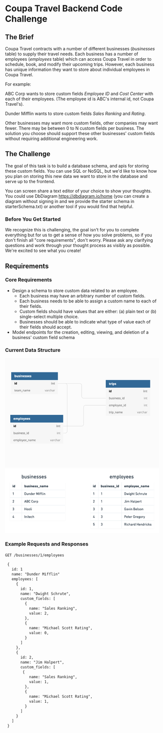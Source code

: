 # Coupa Travel Backend Code Challenge

## The Brief

Coupa Travel contracts with a number of different businesses (_businesses_ table) to supply their travel needs.  Each business has a number of employees (_employees_ table) which can access Coupa Travel in order to schedule, book, and modify their upcoming trips. However, each business has unique information they want to store about individual employees in Coupa Travel. 


For example:

ABC Corp wants to store custom fields _Employee ID_ and _Cost Center_ with each of their employees. (The employee id is ABC's internal id, not Coupa Travel's).

Dunder Mifflin wants to store custom fields _Sales Ranking_ and _Rating_. 

Other businesses may want more custom fields, other companies may want fewer.  There may be between 0 to N custom fields per business. The solution you choose should support these other businesses' custom fields without requiring additional engineering work.

## The Challenge

The goal of this task is to build a database schema, and apis for storing these custom fields. You can use SQL or NoSQL, but we'd like to know how you plan on storing this new data we want to store in the database and serve up to the frontend.

You can screen share a text editor of your choice to show your thoughts. You could use DbDiagram https://dbdiagram.io/home (you can create a diagram without signing in and we provide the starter schema in starterSchema.txt) or another tool if you would find that helpful.

### Before You Get Started

We recognize this is challenging, the goal isn't for you to complete everything but for us to get a sense of how you solve problems, so if you don't finish all "core requirements", don't worry.  Please ask any clarifying questions and work through your thought process as visibly as possible.  We're excited to see what you create!

## Requirements

### Core Requirements

- Design a schema to store custom data related to an employee.
  - Each business may have an arbitrary number of custom fields.
  - Each business needs to be able to assign a custom name to each of their fields.
  - Custom fields should have values that are either: (a) plain text or (b) single-select multiple choice. 
  - Businesses should be able to indicate what type of value each of their fields should accept.
- Model endpoints for the creation, editing, viewing, and deletion of a business' custom field schema

### Current Data Structure
![Data Model](images/data_model.png) ![Sample Data](images/sample_data.png)


### Example Requests and Responses

`GET /businesses/1/employees`

```
 {
   id: 1
   name: "Dunder Mifflin"
   employees: [
     {
       id: 1,
       name: "Dwight Schrute",
       custom_fields: [
         {
           name: "Sales Ranking",
           value: 2,
         },
         {
           name: "Michael Scott Rating",
           value: 0,
         }
       ]
     },
     {
       id: 2,
       name: "Jim Halpert",
       custom_fields: [
        {
           name: "Sales Ranking",
           value: 1,
         },
         {
           name: "Michael Scott Rating",
           value: 1,
         }
       ]
     }
   ]
 }
```
